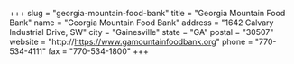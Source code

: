 +++
slug = "georgia-mountain-food-bank"
title = "Georgia Mountain Food Bank"
name = "Georgia Mountain Food Bank"
address = "1642 Calvary Industrial Drive, SW"
city = "Gainesville"
state = "GA"
postal = "30507"
website = "http://https://www.gamountainfoodbank.org"
phone = "770-534-4111"
fax = "770-534-1800"
+++
